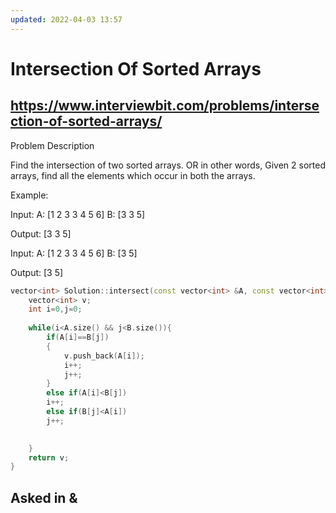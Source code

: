 ```yaml
---
updated: 2022-04-03 13:57
---
```

# Intersection Of Sorted Arrays

## https://www.interviewbit.com/problems/intersection-of-sorted-arrays/

Problem Description

Find the intersection of two sorted arrays. OR in other words, Given 2 sorted arrays, find all the elements which occur in both the arrays.

Example:

Input:
    A: [1 2 3 3 4 5 6]
    B: [3 3 5]

Output: [3 3 5]

Input:
    A: [1 2 3 3 4 5 6]
    B: [3 5]

Output: [3 5]

```C++
vector<int> Solution::intersect(const vector<int> &A, const vector<int> &B) {
    vector<int> v;
    int i=0,j=0;
    
    while(i<A.size() && j<B.size()){
        if(A[i]==B[j])
        {
            v.push_back(A[i]);
            i++;
            j++;
        }
        else if(A[i]<B[j])
        i++;
        else if(B[j]<A[i])
        j++;

        
    }
    return v;
}

```
## Asked in <GOOGLE> & <FACEBOOK>